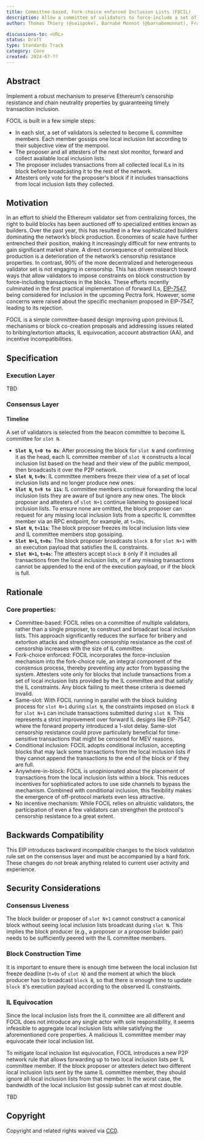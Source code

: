 ```yaml
---
title: Committee-based, Fork-choice enforced Inclusion Lists (FOCIL)
description: Allow a committee of validators to force-include a set of transactions in every block
author: Thomas Thiery (@soispoke), Barnabé Monnot (@barnabemonnot), Francesco D'Amato (@fradamt), Julian Ma (@_julianma)

discussions-to: <URL>
status: Draft
type: Standards Track
category: Core
created: 2024-07-??
---
```


## Abstract

Implement a robust mechanism to preserve Ethereum’s censorship resistance and chain neutrality properties by guaranteeing timely transaction inclusion.

FOCIL is built in a few simple steps:

- In each slot, a set of validators is selected to become IL committee members. Each member gossips one local inclusion list according to their subjective view of the mempool.
- The proposer and all attesters of the next slot monitor, forward and collect available local inclusion lists.
- The proposer includes transactions from all collected local ILs in its block before broadcasting it to the rest of the network.
- Attesters only vote for the proposer's block if it includes transactions from local inclusion lists they collected.

## Motivation

In an effort to shield the Ethereum validator set from centralizing forces, the right to build blocks has been auctioned off to specialized entities known as builders. Over the past year, this has resulted in a few sophisticated builders dominating the network’s block production. Economies of scale have further entrenched their position, making it increasingly difficult for new entrants to gain significant market share. A direct consequence of centralized block production is a deterioration of the network’s censorship resistance properties. In contrast, 90% of the more decentralized and heterogeneous validator set is not engaging in censorship. This has driven research toward ways that allow validators to impose constraints on block construction by force-including transactions in the blocks. These efforts recently culminated in the first practical implementation of forward ILs, [EIP-7547](./eip-7547.md), being considered for inclusion in the upcoming Pectra fork. However, some concerns were raised about the specific mechanism proposed in EIP-7547, leading to its rejection. 

FOCIL is a simple committee-based design improving upon previous IL mechanisms or block co-creation proposals and addressing issues related to bribing/extortion attacks, IL equivocation, account abstraction (AA), and incentive incompatibilities.

## Specification

### Execution Layer

TBD

### Consensus Layer

#### Timeline

A set of validators is selected from the beacon committee to become IL committee for `slot N`.

- **`Slot N`, `t=0 to 8s`**: After processing the block for `slot N` and confirming it as the head, each IL committee member of `slot N` constructs a local inclusion list based on the head and their view of the public mempool, then broadcasts it over the P2P network.
- **`Slot N`, `t=9s`**: IL committee members freeze their view of a set of local inclusion lists and no longer produce new ones.
- **`Slot N`, `t=9 to 11s`**: IL committee members continue forwarding the local inclusion lists they are aware of but ignore any new ones. The block proposer and attesters of `slot N+1` continue listening to gossiped local inclusion lists. To ensure none are omitted, the block proposer can request for any missing local inclusion lists from a specific IL committee member via an RPC endpoint, for example, at `t=10s`.
- **`Slot N`, `t=11s`**: The block proposer freezes its local inclusion lists view and IL committee members stop gossiping.
- **`Slot N+1`, `t=0s`**: The block proposer broadcasts `block B` for `slot N+1` with an execution payload that satisfies the IL constraints.
- **`Slot N+1`, `t=4s`**: The attesters accept `block B` only if it includes all transactions from the local inclusion lists, or if any missing transactions cannot be appended to the end of the execution payload, or if the block is full.

## Rationale

### Core properties:
- Committee-based: FOCIL relies on a committee of multiple validators, rather than a single proposer, to construct and broadcast local inclusion lists. This approach significantly reduces the surface for bribery and extortion attacks and strengthens censorship resistance as the cost of censorship increases with the size of IL committee.
- Fork-choice enforced: FOCIL incorporates the force-inclusion mechanism into the fork-choice rule, an integral component of the consensus process, thereby preventing any actor from bypassing the system. Attesters vote only for blocks that include transactions from a set of local inclusion lists provided by the IL committee and that satisfy the IL constraints. Any block failing to meet these criteria is deemed invalid.
- Same-slot: With FOCIL running in parallel with the block building process for `slot N+1` during `slot N`, the constraints imposed on `block B` for `slot N+1` can include transactions submitted during `slot N`. This represents a strict improvement over forward IL designs like EIP-7547, where the forward property introduced a 1-slot delay. Same-slot censorship resistance could prove particularly beneficial for time-sensitive transactions that might be censored for MEV reasons.
- Conditional inclusion: FOCIL adopts conditional inclusion, accepting blocks that may lack some transactions from the local inclusion lists if they cannot append the transactions to the end of the block or if they are full.
- Anywhere-in-block: FOCIL is unopinionated about the placement of transactions from the local inclusion lists within a block. This reduces incentives for sophisticated actors to use side channels to bypass the mechanism. Combined with conditional inclusion, this flexibility makes the emergence of off-protocol markets even less attractive.
- No incentive mechanism: While FOCIL relies on altruistic validators, the participation of even a few validators can strengthen the protocol's censorship resistance to a great extent.

## Backwards Compatibility

This EIP introduces backward incompatible changes to the block validation rule set on the consensus layer and must be accompanied by a hard fork. These changes do not break anything related to current user activity and experience.

## Security Considerations

### Consensus Liveness

The block builder or proposer of `slot N+1` cannot construct a canonical block without seeing local inclusion lists broadcast during `slot N`. This implies the block producer (e.g., a proposer or a proposer builder pair) needs to be sufficiently peered with the IL committee members. 

### Block Construction Time

It is important to ensure there is enough time between the local inclusion list freeze deadline (`t=9s` of `slot N`) and the moment at which the block producer has to broadcast `block B`, so that there is enough time to update `block B`'s execution payload according to the observed IL constraints.

### IL Equivocation

Since the local inclusion lists from the IL committee are all different and FOCIL does not introduce any single actor with sole responsibility, it seems infeasible to aggregate local inclusion lists while satisfying the aforementioned core properties. A malicious IL committee member may equivocate their local inclusion list.

To mitigate local inclusion list equivocation, FOCIL introduces a new P2P network rule that allows forwarding up to two local inclusion lists per IL committee member. If the block proposer or attesters detect two different local inclusion lists sent by the same IL committee member, they should ignore all local inclusion lists from that member. In the worst case, the bandwidth of the local inclusion list gossip subnet can at most double.

<!--
  All EIPs must contain a section that discusses the security implications/considerations relevant to the proposed change. Include information that might be important for security discussions, surfaces risks and can be used throughout the life cycle of the proposal. For example, include security-relevant design decisions, concerns, important discussions, implementation-specific guidance and pitfalls, an outline of threats and risks and how they are being addressed. EIP submissions missing the "Security Considerations" section will be rejected. An EIP cannot proceed to status "Final" without a Security Considerations discussion deemed sufficient by the reviewers.

  The current placeholder is acceptable for a draft.

  TODO: Remove this comment before submitting
-->

TBD

## Copyright

Copyright and related rights waived via [CC0](../LICENSE.md).
